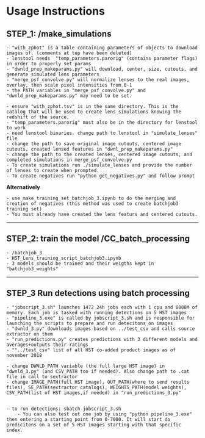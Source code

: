 Usage Instructions
=========

## STEP_1: /make_simulations
    - "with_zphot" is a table containing parameters of objects to download images of. (comments at top have been deleted)                                                                                                            
    - lenstool needs  "temp_parameters.parorig" (contains parameter flags) in order to properly set params                                                                                                                           
    - "dwnld_prep_makeparams.py" will download, center, size, cutouts, and generate simulated lens parameters                                              
    - "merge_psf_convolve.py" will normalize lenses to the real images, overlay, then scale pixel intensities from 0-1                                                   
    - the PATH variables in "merge_psf_convolve.py" and "dwnld_prep_makeparams.py" may need to be set.         

    - ensure "with_zphot.tsv" is in the same directory. This is the catalog that will be used to create lens simulations knowing the redshift of the source. 
    - "temp_parameters.parorig" must also be in the directory for lenstool to work
    - need lenstool binaries. change path to lenstool in "simulate_lenses" file
    - change the path to save original image cutouts, centered image cutouts, created lensed features in "dwnl_prep_makeparams.py"
    - change the path to the created lenses, centered image cutouts, and completed simulations in merge_psf_convolve.py
    - To create simulations run ./simulate_lenses and provide the number of lenses to create when prompted.
    - To create negatives run "python get_negatives.py" and follow prompt


**Alternatively** 

    - use make_training_set_batchjob_3.ipynb to do the merging and creation of negatives (this method was used to create batchjob3 training set)
    - You must already have created the lens featurs and centered cutouts.

---
## STEP_2: train the model /CC_batch_processing
    - /batchjob_3
    - HST_Lens_training_script_batchjob3.ipynb
    - 3 models should be trained and their weigths kept in "batchjob3_weights"

---
## STEP_3 Run detections using batch processing
    - "jobscript_3.sh" launches 1472 24h jobs each with 1 cpu and 8000M of memory. Each job is tasked with running detections on 5 HST images
    - "pipeline_3.exe" is called by jobscript_3.sh and is responsible for launching the scripts to prepare and run detecitons on images
    - "dwnld_3.py" downloads images based on ../test_csv and calls source extractor on them
    - "run_predictions.py" creates predictions with 3 different models and averages+outputs their ratings 
    - ""../test_csv" list of all HST co-added product images as of november 2018

    - change DWNLD_PATH variable (the full large HST image) in "dwnld_3.py" (and CSV_PATH too if needed). Also change path to .cat file in call to sextractor
    - change IMAGE_PATH(full HST image), OUT_PATH(where to send results files), SE_PATH(sextractor catalogs), WEIGHTS_PATH(model weights), CSV_PATH(list of HST images,if needed) in "run_predictions_3.py"


    - to run detections: sbatch jobscript_3.sh 
        - You can also test out one job by using "python pipeline_3.exe" then entering a starting point from 0-7000. It will start do predicitons on a set of 5 HST images starting with that specific index.






